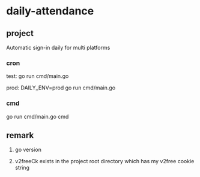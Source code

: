 # daily-attendance

## project

Automatic sign-in daily for multi platforms

### cron

test:
go run cmd/main.go

prod:
DAILY_ENV=prod go run cmd/main.go

### cmd

go run cmd/main.go cmd

## remark

1. go version

2. v2freeCk exists in the project root directory which has my v2free cookie string
